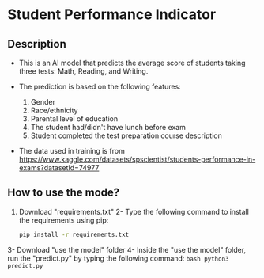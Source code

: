# Student Performance Indicator

## Description

- This is an AI model that predicts the average score of students taking three tests: Math, Reading, and Writing.
- The prediction is based on the following features:
   1. Gender
   2. Race/ethnicity
   3. Parental level of education
   4. The student had/didn't have lunch before exam
   5. Student completed the test preparation course description 


- The data used in training is from https://www.kaggle.com/datasets/spscientist/students-performance-in-exams?datasetId=74977

## How to use the mode?
1. Download "requirements.txt"
2- Type the following command to install the requirements using pip:
    ```bash
    pip install -r requirements.txt
    ```
3- Download "use the model" folder
4- Inside the "use the model" folder, run the "predict.py" by typing the following command:
    ```bash
    python3 predict.py
    ```  

